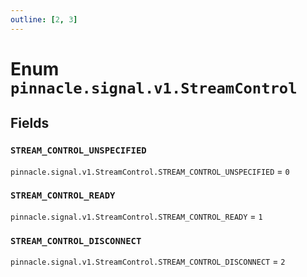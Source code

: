 ```yaml
---
outline: [2, 3]
---
```


# Enum `pinnacle.signal.v1.StreamControl`






## Fields

### `STREAM_CONTROL_UNSPECIFIED`

`pinnacle.signal.v1.StreamControl.STREAM_CONTROL_UNSPECIFIED` = `0`



### `STREAM_CONTROL_READY`

`pinnacle.signal.v1.StreamControl.STREAM_CONTROL_READY` = `1`



### `STREAM_CONTROL_DISCONNECT`

`pinnacle.signal.v1.StreamControl.STREAM_CONTROL_DISCONNECT` = `2`



